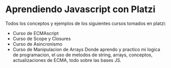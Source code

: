 # Aprendiendo Javascript con Platzi
Todos los conceptos y ejemplos de los siguientes cursos tomados en platzi:
- Curso de ECMAscript
- Curso de Scope y Closures
- Curso de Asincronismo
- Curso de Manipulacion de Arrays
Donde aprendo y practico mi logica de programacion, el uso de metodos de string, arrays, conceptos, actualizaciones de ECMA, todo sobre las bases JS.
